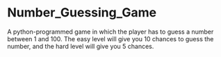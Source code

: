 # Number_Guessing_Game
A python-programmed game in which the player has to guess a number between 1 and 100.
The easy level will give you 10 chances to guess the number, and the hard level will give you 5 chances.
